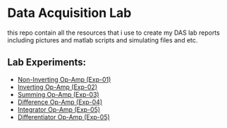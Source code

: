 # Data Acquisition Lab

this repo contain all the resources that i use to create my DAS lab
reports including pictures and matlab scripts and simulating files
and etc.

## Lab Experiments:
- [Non-Inverting Op-Amp (Exp-01)](https://github.com/N3dal/Data-Acquisition-Lab/tree/main/non_inverting_op_amp)
- [Inverting Op-Amp (Exp-02)](https://github.com/N3dal/Data-Acquisition-Lab/tree/main/inverting_op_amp)
- [Summing Op-Amp (Exp-03)](https://github.com/N3dal/Data-Acquisition-Lab/tree/main/summing_amplifier)
- [Difference Op-Amp (Exp-04)](https://github.com/N3dal/Data-Acquisition-Lab/tree/main/difference_amplifier)
- [Integrator Op-Amp (Exp-05)](https://github.com/N3dal/Data-Acquisition-Lab/tree/main/intgrator_amplifier)
- [Differentiator Op-Amp (Exp-05)](https://github.com/N3dal/Data-Acquisition-Lab/tree/main/differentiator_amplifier)
